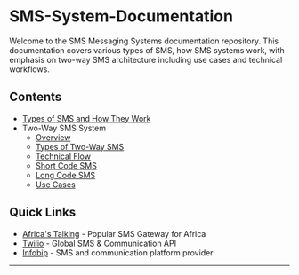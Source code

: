 # SMS-System-Documentation
Welcome to the SMS Messaging Systems documentation repository. This documentation covers various types of SMS, how SMS systems work, with emphasis on two-way SMS architecture including use cases and technical workflows.

## Contents

- [Types of SMS and How They Work](1_Types_of_SMS_and_How_They_Work)
- Two-Way SMS System
  - [Overview](2_Two_Way_SMS_System/overview)
  - [Types of Two-Way SMS](2_Two_Way_SMS_System/types_of_two_way_sms)
  - [Technical Flow](2_Two_Way_SMS_System/technical_flow)
  - [Short Code SMS](2_Two_Way_SMS_System/short_code_sms)
  - [Long Code SMS](2_Two_Way_SMS_System/long_code_sms)
  - [Use Cases](2_Two_Way_SMS_System/use_cases)

## Quick Links

- [Africa's Talking](https://africastalking.com) - Popular SMS Gateway for Africa  
- [Twilio](https://twilio.com) - Global SMS & Communication API  
- [Infobip](https://infobip.com) - SMS and communication platform provider

---

